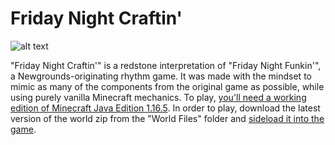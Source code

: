 # Friday Night Craftin'
![alt text](https://github.com/danehobrecht/fridaynightcraftin/blob/main/Screenshots/screenshot.png)

"Friday Night Craftin'" is a redstone interpretation of "Friday Night Funkin'", a Newgrounds-originating rhythm game. It was made with the mindset to mimic as many of the components from the original game as possible, while using purely vanilla Minecraft mechanics. To play, [you'll need a working edition of Minecraft Java Edition 1.16.5](https://help.minecraft.net/hc/en-us/articles/360034754852-Change-Game-Version-for-Minecraft-Java-Edition). In order to play, download the latest version of the world zip from the "World Files" folder and [sideload it into the game](https://help.minecraft.net/hc/en-us/articles/360053272471-Sideloading-Worlds-into-Minecraft-Java-Edition).
